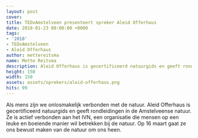 ```yaml
---
layout: post
cover:
title: TEDxAmstelveen presenteert spreker Aleid Offerhaus
date: 2018-01-23 00:00:00 +0000
tags:
- '2018'
- TEDxAmstelveen
- Aleid Offerhaus
author: mettereitsma
name: Mette Reitsma
description: Aleid Offerhaus is gecertificeerd natuurgids en geeft rondleidingen in de Amstelveense natuur.
height: 150
width: 150
assets: assets/sprekers/aleid-offerhaus.png
hits: 99
---
```


Als mens zijn we onlosmakelijk verbonden met de natuur. Aleid Offerhaus is gecertificeerd natuurgids en geeft rondleidingen in de Amstelveense natuur. Ze is actief verbonden aan het IVN, een organisatie die mensen op een leuke en boeiende manier wil betrekken bij de natuur. Op 16 maart gaat ze ons bewust maken van de natuur om ons heen.
